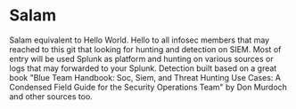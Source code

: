 # Salam
Salam equivalent to Hello World. 
Hello to all infosec members that may reached to this git that looking for hunting and detection on SIEM. Most of entry will be used Splunk as platform and hunting on various sources or logs that may forwarded to your Splunk. 
Detection built based on a great book "Blue Team Handbook: Soc, Siem, and Threat Hunting Use Cases: A Condensed Field Guide for the Security Operations Team" by Don Murdoch and other sources too.

